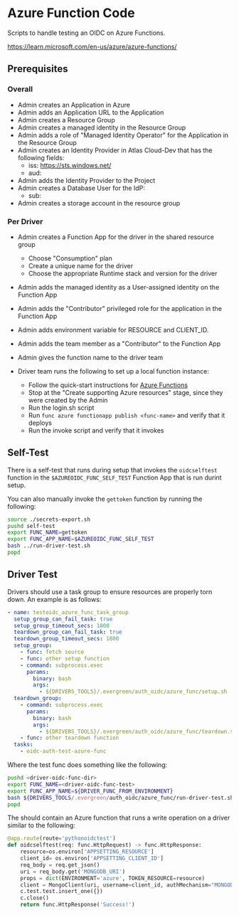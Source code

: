 # Azure Function Code

Scripts to handle testing an OIDC on Azure Functions.

https://learn.microsoft.com/en-us/azure/azure-functions/

## Prerequisites

### Overall
- Admin creates an Application in Azure
- Admin adds an Application URL to the Application
- Admin creates a Resource Group
- Admin creates a managed identity in the Resource Group
- Admin adds a role of "Managed Identity Operator" for the Application in the Resource Group
- Admin creates an Identity Provider in Atlas Cloud-Dev that has the following fields:
    - iss: https://sts.windows.net/<subscription>
    - aud: <application-url>
- Admin adds the Identity Provider to the Project
- Admin creates a Database User for the IdP:
    - sub: <managed-identity-client-id>
- Admin creates a storage account in the resource group

### Per Driver

- Admin creates a Function App for the driver in the shared resource group
    - Choose "Consumption" plan
    - Create a unique name for the driver
    - Choose the appropriate Runtime stack and version for the driver
- Admin adds the managed identity as a User-assigned identity on the Function App
- Admin adds the "Contributor" privileged role for the application in the Function App
- Admin adds environment variable for RESOURCE and CLIENT_ID.
- Admin adds the team member as a "Contributor" to the Function App
- Admin gives the function name to the driver team

- Driver team runs the following to set up a local function instance:
    - Follow the quick-start instructions for [Azure Functions](https://learn.microsoft.com/en-us/azure/azure-functions/)
    - Stop at the "Create supporting Azure resources" stage, since they were created by the Admin
    - Run the login.sh script
    - Run `func azure functionapp publish <func-name>` and verify that it deploys
    - Run the invoke script and verify that it invokes


## Self-Test

There is a self-test that runs during setup that invokes the `oidcselftest` function in the `$AZUREOIDC_FUNC_SELF_TEST` Function App
that is run durint setup.

You can also manually invoke the `gettoken` function by running the following:

```bash
source ./secrets-export.sh
pushd self-test
export FUNC_NAME=gettoken
export FUNC_APP_NAME=$AZUREOIDC_FUNC_SELF_TEST
bash ../run-driver-test.sh
popd
```

## Driver Test

Drivers should use a task group to ensure resources are properly torn down.  An example is as follows:

```yaml
- name: testoidc_azure_func_task_group
  setup_group_can_fail_task: true
  setup_group_timeout_secs: 1800
  teardown_group_can_fail_task: true
  teardown_group_timeout_secs: 1800
  setup_group:
    - func: fetch source
    - func: other setup function
    - command: subprocess.exec
      params:
        binary: bash
        args:
          - ${DRIVERS_TOOLS}/.evergreen/auth_oidc/azure_func/setup.sh
  teardown_group:
    - command: subprocess.exec
      params:
        binary: bash
        args:
          - ${DRIVERS_TOOLS}/.evergreen/auth_oidc/azure_func/teardown.sh
    - func: other teardown function
  tasks:
    - oidc-auth-test-azure-func
```

Where the test func does something like the following:

```bash
pushd <driver-oidc-func-dir>
export FUNC_NAME=<driver-oidc-func-test>
export FUNC_APP_NAME=${DRIVER_FUNC_FROM_ENVIRONMENT}
bash ${DRIVERS_TOOLS/.evergreen/auth_oidc/azure_func/run-driver-test.sh
popd
```

The <driver-oidc-func-dir> should contain an Azure function that runs a write operation
on a driver similar to the following:

```python
@app.route(route='pythonoidctest')
def oidcselftest(req: func.HttpRequest) -> func.HttpResponse:
    resource=os.environ['APPSETTING_RESOURCE']
    client_id= os.environ['APPSETTING_CLIENT_ID']
    req_body = req.get_json()
    uri = req_body.get('MONGODB_URI')
    props = dict(ENVIRONMENT='azure', TOKEN_RESOURCE=resource)
    client = MongoClient(uri, username=client_id, authMechanism="MONGODB-OIDC", authMechanismProperties=props)
    c.test.test.insert_one({})
    c.close()
    return func.HttpResponse('Success!')
```
